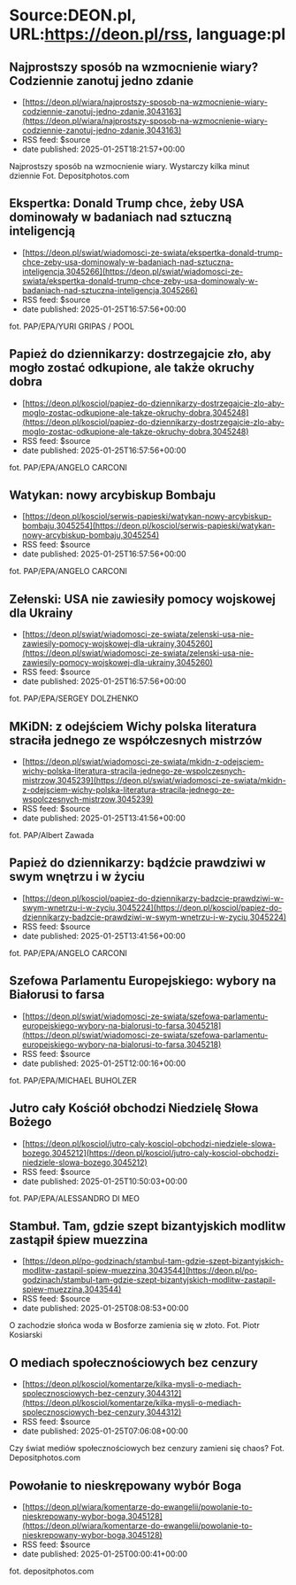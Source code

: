 # Source:DEON.pl, URL:https://deon.pl/rss, language:pl

## Najprostszy sposób na wzmocnienie wiary? Codziennie zanotuj jedno zdanie
 - [https://deon.pl/wiara/najprostszy-sposob-na-wzmocnienie-wiary-codziennie-zanotuj-jedno-zdanie,3043163](https://deon.pl/wiara/najprostszy-sposob-na-wzmocnienie-wiary-codziennie-zanotuj-jedno-zdanie,3043163)
 - RSS feed: $source
 - date published: 2025-01-25T18:21:57+00:00

Najprostszy sposób na wzmocnienie wiary. Wystarczy kilka minut dziennie Fot. Depositphotos.com

## Ekspertka: Donald Trump chce, żeby USA dominowały w badaniach nad sztuczną inteligencją
 - [https://deon.pl/swiat/wiadomosci-ze-swiata/ekspertka-donald-trump-chce-zeby-usa-dominowaly-w-badaniach-nad-sztuczna-inteligencja,3045266](https://deon.pl/swiat/wiadomosci-ze-swiata/ekspertka-donald-trump-chce-zeby-usa-dominowaly-w-badaniach-nad-sztuczna-inteligencja,3045266)
 - RSS feed: $source
 - date published: 2025-01-25T16:57:56+00:00

fot. PAP/EPA/YURI GRIPAS / POOL

## Papież do dziennikarzy: dostrzegajcie zło, aby mogło zostać odkupione, ale także okruchy dobra
 - [https://deon.pl/kosciol/papiez-do-dziennikarzy-dostrzegajcie-zlo-aby-moglo-zostac-odkupione-ale-takze-okruchy-dobra,3045248](https://deon.pl/kosciol/papiez-do-dziennikarzy-dostrzegajcie-zlo-aby-moglo-zostac-odkupione-ale-takze-okruchy-dobra,3045248)
 - RSS feed: $source
 - date published: 2025-01-25T16:57:56+00:00

fot. PAP/EPA/ANGELO CARCONI

## Watykan: nowy arcybiskup Bombaju
 - [https://deon.pl/kosciol/serwis-papieski/watykan-nowy-arcybiskup-bombaju,3045254](https://deon.pl/kosciol/serwis-papieski/watykan-nowy-arcybiskup-bombaju,3045254)
 - RSS feed: $source
 - date published: 2025-01-25T16:57:56+00:00

fot. PAP/EPA/ANGELO CARCONI

## Zełenski: USA nie zawiesiły pomocy wojskowej dla Ukrainy
 - [https://deon.pl/swiat/wiadomosci-ze-swiata/zelenski-usa-nie-zawiesily-pomocy-wojskowej-dla-ukrainy,3045260](https://deon.pl/swiat/wiadomosci-ze-swiata/zelenski-usa-nie-zawiesily-pomocy-wojskowej-dla-ukrainy,3045260)
 - RSS feed: $source
 - date published: 2025-01-25T16:57:56+00:00

fot. PAP/EPA/SERGEY DOLZHENKO

## MKiDN: z odejściem Wichy polska literatura straciła jednego ze współczesnych mistrzów
 - [https://deon.pl/swiat/wiadomosci-ze-swiata/mkidn-z-odejsciem-wichy-polska-literatura-stracila-jednego-ze-wspolczesnych-mistrzow,3045239](https://deon.pl/swiat/wiadomosci-ze-swiata/mkidn-z-odejsciem-wichy-polska-literatura-stracila-jednego-ze-wspolczesnych-mistrzow,3045239)
 - RSS feed: $source
 - date published: 2025-01-25T13:41:56+00:00

fot. PAP/Albert Zawada

## Papież do dziennikarzy: bądźcie prawdziwi w swym wnętrzu i w życiu
 - [https://deon.pl/kosciol/papiez-do-dziennikarzy-badzcie-prawdziwi-w-swym-wnetrzu-i-w-zyciu,3045224](https://deon.pl/kosciol/papiez-do-dziennikarzy-badzcie-prawdziwi-w-swym-wnetrzu-i-w-zyciu,3045224)
 - RSS feed: $source
 - date published: 2025-01-25T13:41:56+00:00

fot. PAP/EPA/ANGELO CARCONI

## Szefowa Parlamentu Europejskiego: wybory na Białorusi to farsa
 - [https://deon.pl/swiat/wiadomosci-ze-swiata/szefowa-parlamentu-europejskiego-wybory-na-bialorusi-to-farsa,3045218](https://deon.pl/swiat/wiadomosci-ze-swiata/szefowa-parlamentu-europejskiego-wybory-na-bialorusi-to-farsa,3045218)
 - RSS feed: $source
 - date published: 2025-01-25T12:00:16+00:00

fot. PAP/EPA/MICHAEL BUHOLZER

## Jutro cały Kościół obchodzi Niedzielę Słowa Bożego
 - [https://deon.pl/kosciol/jutro-caly-kosciol-obchodzi-niedziele-slowa-bozego,3045212](https://deon.pl/kosciol/jutro-caly-kosciol-obchodzi-niedziele-slowa-bozego,3045212)
 - RSS feed: $source
 - date published: 2025-01-25T10:50:03+00:00

fot. PAP/EPA/ALESSANDRO DI MEO

## Stambuł. Tam, gdzie szept bizantyjskich modlitw zastąpił śpiew muezzina
 - [https://deon.pl/po-godzinach/stambul-tam-gdzie-szept-bizantyjskich-modlitw-zastapil-spiew-muezzina,3043544](https://deon.pl/po-godzinach/stambul-tam-gdzie-szept-bizantyjskich-modlitw-zastapil-spiew-muezzina,3043544)
 - RSS feed: $source
 - date published: 2025-01-25T08:08:53+00:00

O zachodzie słońca woda w Bosforze zamienia się w złoto. Fot. Piotr Kosiarski

## O mediach społecznościowych bez cenzury
 - [https://deon.pl/kosciol/komentarze/kilka-mysli-o-mediach-spolecznosciowych-bez-cenzury,3044312](https://deon.pl/kosciol/komentarze/kilka-mysli-o-mediach-spolecznosciowych-bez-cenzury,3044312)
 - RSS feed: $source
 - date published: 2025-01-25T07:06:08+00:00

Czy świat mediów społecznościowych bez cenzury zamieni się chaos? Fot. Depositphotos.com

## Powołanie to nieskrępowany wybór Boga
 - [https://deon.pl/wiara/komentarze-do-ewangelii/powolanie-to-nieskrepowany-wybor-boga,3045128](https://deon.pl/wiara/komentarze-do-ewangelii/powolanie-to-nieskrepowany-wybor-boga,3045128)
 - RSS feed: $source
 - date published: 2025-01-25T00:00:41+00:00

fot. depositphotos.com


